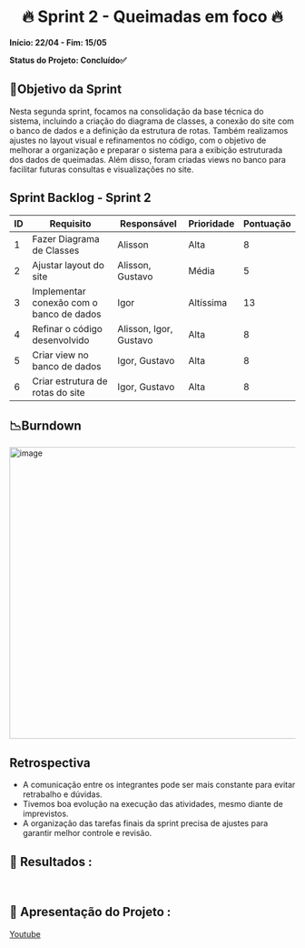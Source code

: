 <h1 align="center"> 🔥 Sprint 2 - Queimadas em foco 🔥 </h1>

**Início: 22/04 - Fim: 15/05**

**Status do Projeto: Concluído✅**

<span id="objetivo">
  
## 📌Objetivo da Sprint
Nesta segunda sprint, focamos na consolidação da base técnica do sistema, incluindo a criação do diagrama de classes, a conexão do site com o banco de dados e a definição da estrutura de rotas. Também realizamos ajustes no layout visual e refinamentos no código, com o objetivo de melhorar a organização e preparar o sistema para a exibição estruturada dos dados de queimadas. Além disso, foram criadas views no banco para facilitar futuras consultas e visualizações no site.
<br>

## Sprint Backlog - Sprint 2

| ID  | Requisito                                 | Responsável             | Prioridade   | Pontuação |
|-----|--------------------------------------------|-------------------------|--------------|-----------|
| 1   | Fazer Diagrama de Classes                  | Alisson                 | Alta         | 8         |
| 2   | Ajustar layout do site                     | Alisson, Gustavo        | Média        | 5         |
| 3   | Implementar conexão com o banco de dados   | Igor                    | Altíssima    | 13        |
| 4   | Refinar o código desenvolvido              | Alisson, Igor, Gustavo  | Alta         | 8         |
| 5   | Criar view no banco de dados               | Igor, Gustavo           | Alta         | 8         |
| 6   | Criar estrutura de rotas do site           | Igor, Gustavo           | Alta         | 8         |




## 📉Burndown

<img width="513" alt="image" src="">


</br>

## Retrospectiva

* A comunicação entre os integrantes pode ser mais constante para evitar retrabalho e dúvidas.
* Tivemos boa evolução na execução das atividades, mesmo diante de imprevistos.
* A organização das tarefas finais da sprint precisa de ajustes para garantir melhor controle e revisão.

  

## 🔗 Resultados :



<br>

## 🎥 Apresentação do Projeto :

<a href="">Youtube</a>

<br>

